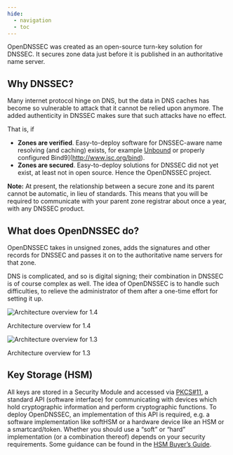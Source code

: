 ```yaml
---
hide:
  - navigation
  - toc
---
```


OpenDNSSEC was created as an open-source turn-key solution for DNSSEC. It secures zone data just before it is published in an authoritative name server.

## Why DNSSEC?

Many internet protocol hinge on DNS, but the data in DNS caches has become so vulnerable to attack that it cannot be relied upon anymore. The added authenticity in DNSSEC makes sure that such attacks have no effect.

That is, if

- **Zones are verified**. Easy-to-deploy software for DNSSEC-aware name resolving (and caching) exists, for example [Unbound](http://www.unbound.net/) or properly configured Bind9](http://www.isc.org/bind).
- **Zones are secured**. Easy-to-deploy solutions for DNSSEC did not yet exist, at least not in open source. Hence the OpenDNSSEC project.

**Note:**
At present, the relationship between a secure zone and its parent cannot be automatic, in lieu of standards. This means that you will be required to communicate with your parent zone registrar about once a year, with any DNSSEC product.

## What does OpenDNSSEC do?

OpenDNSSEC takes in unsigned zones, adds the signatures and other records for DNSSEC and passes it on to the authoritative name servers for that zone.

DNS is complicated, and so is digital signing; their combination in DNSSEC is of course complex as well. The idea of OpenDNSSEC is to handle such difficulties, to relieve the administrator of them after a one-time effort for setting it up.

![Architecture overview for 1.4](assets/ods-architecture_1.4.png)

Architecture overview for 1.4

![Architecture overview for 1.3](assets/ods-architecture_1.3.png)

Architecture overview for 1.3
 
## Key Storage (HSM)

All keys are stored in a Security Module and accessed via [PKCS#11](https://en.wikipedia.org/wiki/PKCS_11), a standard API (software interface) for communicating with devices which hold cryptographic information and perform cryptographic functions. To deploy OpenDNSSEC, an implementation of this API is required, e.g. a software implementation like softHSM or a hardware device like an HSM or a smartcard/token. Whether you should use a “soft” or “hard” implementation (or a combination thereof) depends on your security requirements. Some guidance can be found in the [HSM Buyer’s Guide](https://opendnssec.readthedocs.io/en/latest/hsmbuyers/).
